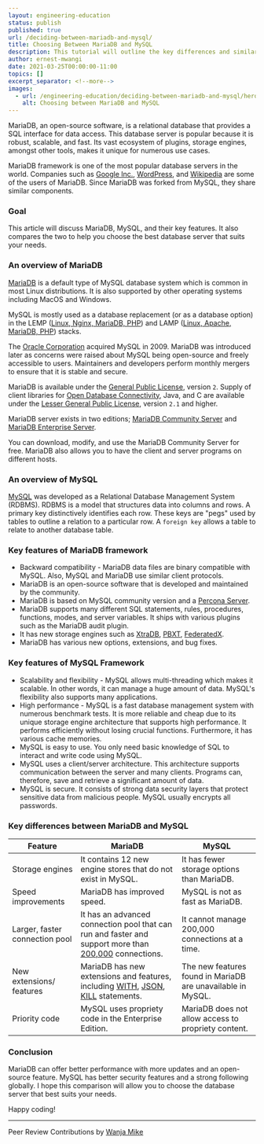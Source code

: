 ```yaml
---
layout: engineering-education
status: publish
published: true
url: /deciding-between-mariadb-and-mysql/
title: Choosing Between MariaDB and MySQL
description: This tutorial will outline the key differences and similarities of MariaDB and MySQL. It will also discuss the unique features of these database frameworks.  
author: ernest-mwangi
date: 2021-03-25T00:00:00-11:00
topics: []
excerpt_separator: <!--more-->
images:
  - url: /engineering-education/deciding-between-mariadb-and-mysql/hero.jpg
    alt: Choosing between MariaDB and MySQL
---
```

MariaDB, an open-source software, is a relational database that provides a SQL interface for data access. This database server is popular because it is robust, scalable, and fast. Its vast ecosystem of plugins, storage engines, amongst other tools, makes it unique for numerous use cases.
<!--more-->
MariaDB framework is one of the most popular database servers in the world. Companies such as [Google Inc.](https://about.google/), [WordPress](https://wordpress.com/), and [Wikipedia](https://www.wikipedia.org/) are some of the users of MariaDB. Since MariaDB was forked from MySQL, they share similar components.

### Goal
This article will discuss MariaDB, MySQL, and their key features. It also compares the two to help you choose the best database server that suits your needs.

### An overview of MariaDB
[MariaDB](https://mariadb.org/) is a default type of MySQL database system which is common in most Linux distributions. It is also supported by other operating systems including MacOS and Windows. 

MySQL is mostly used as a database replacement (or as a database option) in the LEMP ([Linux, Nginx, MariaDB, PHP](https://www.digitalocean.com/community/tutorials/what-is-lemp)) and LAMP ([Linux, Apache, MariaDB, PHP](https://en.wikipedia.org/wiki/LAMP_(software_bundle)#)) stacks.

The [Oracle Corporation](https://www.oracle.com/corporate/) acquired MySQL in 2009. MariaDB was introduced later as concerns were raised about MySQL being open-source and freely accessible to users. Maintainers and developers perform monthly mergers to ensure that it is stable and secure.

MariaDB is available under the [General Public License](https://www.gnu.org/licenses/old-licenses/gpl-2.0.en.html), version `2`. Supply of client libraries for [Open Database Connectivity](https://en.wikipedia.org/wiki/Open_Database_Connectivity), Java, and C are available under the [Lesser General Public License](https://www.gnu.org/licenses/old-licenses/lgpl-2.1.en.html), version `2.1` and higher.

MariaDB server exists in two editions; [MariaDB Community Server](https://mariadb.com/docs/features/mariadb-community-server/) and [MariaDB Enterprise Server](https://mariadb.com/docs/features/mariadb-enterprise-server/). 

You can download, modify, and use the MariaDB Community Server for free. MariaDB also allows you to have the client and server programs on different hosts.

### An overview of MySQL
[MySQL](https://www.mysql.com/) was developed as a Relational Database Management System (RDBMS). RDBMS is a model that structures data into columns and rows. A primary key distinctively identifies each row. These keys are "pegs" used by tables to outline a relation to a particular row. A `foreign key` allows a table to relate to another database table.

### Key features of MariaDB framework
- Backward compatibility - MariaDB data files are binary compatible with MySQL. Also, MySQL and MariaDB use similar client protocols.
- MariaDB is an open-source software that is developed and maintained by the community.
- MariaDB is based on MySQL community version and a [Percona Server](https://www.percona.com/software/mysql-database/percona-server).
- MariaDB supports many different SQL statements, rules, procedures, functions, modes, and server variables. It ships with various plugins such as the MariaDB audit plugin.
- It has new storage engines such as [XtraDB](https://mariadb.com/kb/en/about-xtradb/), [PBXT](https://mariadb.com/kb/en/pbxt-storage-engine/), [FederatedX](https://mariadb.com/kb/en/about-federatedx/).
- MariaDB has various new options, extensions, and bug fixes.

### Key features of MySQL Framework
- Scalability and flexibility - MySQL allows multi-threading which makes it scalable. In other words, it can manage a huge amount of data. MySQL's flexibility also supports many applications.
- High performance - MySQL is a fast database management system with numerous benchmark tests. It is more reliable and cheap due to its unique storage engine architecture that supports high performance. It performs efficiently without losing crucial functions. Furthermore, it has various cache memories.
- MySQL is easy to use. You only need basic knowledge of SQL to interact and write code using MySQL.
- MySQL uses a client/server architecture. This architecture supports communication between the server and many clients. Programs can, therefore, save and retrieve a significant amount of data.
- MySQL is secure. It consists of strong data security layers that protect sensitive data from malicious people. MySQL usually encrypts all passwords.

### Key differences between MariaDB and MySQL

| Feature | MariaDB | MySQL |
| --- | --- | --- |
| Storage engines| It contains 12 new engine stores that do not exist in MySQL. | It has fewer storage options than MariaDB. |
| Speed improvements | MariaDB has improved speed. | MySQL is not as fast as MariaDB. |
| Larger, faster connection pool | It has an advanced connection pool that can run and faster and support more than [200,000](https://mariadb.com/kb/en/incompatibilities-and-feature-differences-between-mariadb-103-and-mysql-57/) connections. | It cannot manage 200,000 connections at a time. |
| New extensions/ features | MariaDB has new extensions and features, including [WITH](https://mariadb.com/kb/en/with/), [JSON](https://mariadb.com/kb/en/json-functions/), [KILL](https://mariadb.com/kb/en/mysql_kill/) statements. | The new features found in MariaDB are unavailable in MySQL. |
| Priority code | MySQL uses propriety code in the Enterprise Edition. | MariaDB does not allow access to propriety content. |

### Conclusion
MariaDB can offer better performance with more updates and an open-source feature. MySQL has better security features and a strong following globally. I hope this comparison will allow you to choose the database server that best suits your needs. 

Happy coding!

---
Peer Review Contributions by [Wanja Mike](/authors/michael-barasa/)